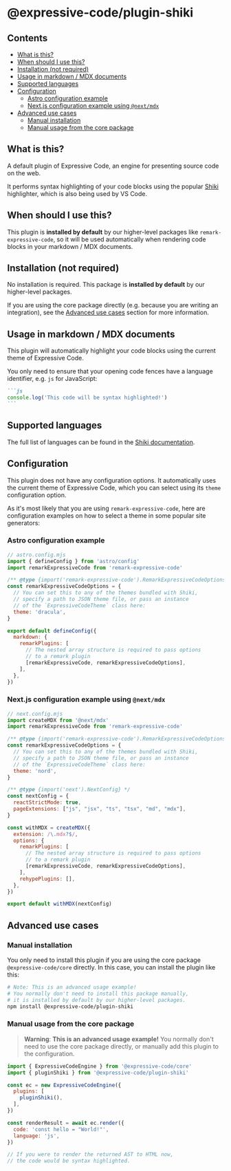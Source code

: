 # @expressive-code/plugin-shiki

## Contents

- [What is this?](#what-is-this)
- [When should I use this?](#when-should-i-use-this)
- [Installation (not required)](#installation-not-required)
- [Usage in markdown / MDX documents](#usage-in-markdown--mdx-documents)
- [Supported languages](#supported-languages)
- [Configuration](#configuration)
  - [Astro configuration example](#astro-configuration-example)
  - [Next.js configuration example using `@next/mdx`](#nextjs-configuration-example-using-nextmdx)
- [Advanced use cases](#advanced-use-cases)
  - [Manual installation](#manual-installation)
  - [Manual usage from the core package](#manual-usage-from-the-core-package)

## What is this?

A default plugin of Expressive Code, an engine for presenting source code on the web.

It performs syntax highlighting of your code blocks using the popular [Shiki](https://shiki.matsu.io/) highlighter, which is also being used by VS Code.

## When should I use this?

This plugin is **installed by default** by our higher-level packages like `remark-expressive-code`, so it will be used automatically when rendering code blocks in your markdown / MDX documents.

## Installation (not required)

No installation is required. This package is **installed by default** by our higher-level packages.

If you are using the core package directly (e.g. because you are writing an integration), see the [Advanced use cases](#advanced-use-cases) section for more information.

## Usage in markdown / MDX documents

This plugin will automatically highlight your code blocks using the current theme of Expressive Code.

You only need to ensure that your opening code fences have a language identifier, e.g. `js` for JavaScript:

````md
```js
console.log('This code will be syntax highlighted!')
```
````

## Supported languages

The full list of languages can be found in the [Shiki documentation](https://github.com/shikijs/shiki/blob/main/docs/languages.md#all-languages).

## Configuration

This plugin does not have any configuration options. It automatically uses the current theme of Expressive Code, which you can select using its `theme` configuration option.

As it's most likely that you are using `remark-expressive-code`, here are configuration examples on how to select a theme in some popular site generators:

### Astro configuration example

```js
// astro.config.mjs
import { defineConfig } from 'astro/config'
import remarkExpressiveCode from 'remark-expressive-code'

/** @type {import('remark-expressive-code').RemarkExpressiveCodeOptions} */
const remarkExpressiveCodeOptions = {
  // You can set this to any of the themes bundled with Shiki,
  // specify a path to JSON theme file, or pass an instance
  // of the `ExpressiveCodeTheme` class here:
  theme: 'dracula',
}

export default defineConfig({
  markdown: {
    remarkPlugins: [
      // The nested array structure is required to pass options
      // to a remark plugin
      [remarkExpressiveCode, remarkExpressiveCodeOptions],
    ],
  },
})
```

### Next.js configuration example using `@next/mdx`

```js
// next.config.mjs
import createMDX from '@next/mdx'
import remarkExpressiveCode from 'remark-expressive-code'

/** @type {import('remark-expressive-code').RemarkExpressiveCodeOptions} */
const remarkExpressiveCodeOptions = {
  // You can set this to any of the themes bundled with Shiki,
  // specify a path to JSON theme file, or pass an instance
  // of the `ExpressiveCodeTheme` class here:
  theme: 'nord',
}

/** @type {import('next').NextConfig} */
const nextConfig = {
  reactStrictMode: true,
  pageExtensions: ["js", "jsx", "ts", "tsx", "md", "mdx"],
}

const withMDX = createMDX({
  extension: /\.mdx?$/,
  options: {
    remarkPlugins: [
      // The nested array structure is required to pass options
      // to a remark plugin
      [remarkExpressiveCode, remarkExpressiveCodeOptions],
    ],
    rehypePlugins: [],
  },
})

export default withMDX(nextConfig)
```

## Advanced use cases

### Manual installation

You only need to install this plugin if you are using the core package `@expressive-code/core` directly. In this case, you can install the plugin like this:

```bash
# Note: This is an advanced usage example!
# You normally don't need to install this package manually,
# it is installed by default by our higher-level packages.
npm install @expressive-code/plugin-shiki
```

### Manual usage from the core package

> **Warning**:
> **This is an advanced usage example!** You normally don't need to use the core package directly, or manually add this plugin to the configuration.

```js
import { ExpressiveCodeEngine } from '@expressive-code/core'
import { pluginShiki } from '@expressive-code/plugin-shiki'

const ec = new ExpressiveCodeEngine({
  plugins: [
    pluginShiki(),
  ],
})

const renderResult = await ec.render({
  code: 'const hello = "World!"',
  language: 'js',
})

// If you were to render the returned AST to HTML now,
// the code would be syntax highlighted.
```
